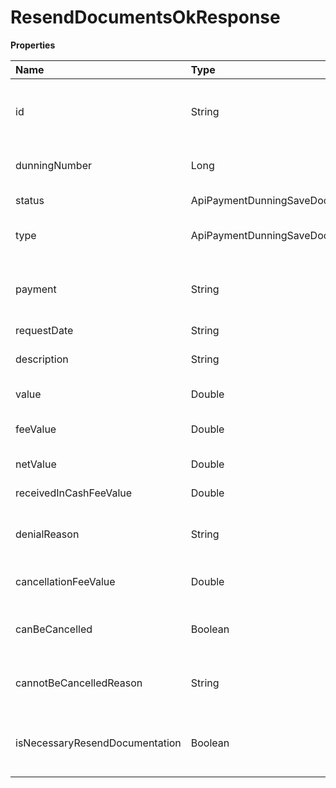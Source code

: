 # ResendDocumentsOkResponse

**Properties**

| Name                           | Type                                                       | Required | Description                                               |
| :----------------------------- | :--------------------------------------------------------- | :------- | :-------------------------------------------------------- |
| id                             | String                                                     | ❌       | Unique identifier of the payment dunning in Asaas         |
| dunningNumber                  | Long                                                       | ❌       | Payment dunning number                                    |
| status                         | ApiPaymentDunningSaveDocumentsResponsePaymentDunningStatus | ❌       | Payment dunning status                                    |
| type                           | ApiPaymentDunningSaveDocumentsResponsePaymentDunningType   | ❌       | Type of payment dunning                                   |
| payment                        | String                                                     | ❌       | Unique identifier of the payment to be recovered in Asaas |
| requestDate                    | String                                                     | ❌       | Request date                                              |
| description                    | String                                                     | ❌       | Description of the payment dunning                        |
| value                          | Double                                                     | ❌       | Payment amount                                            |
| feeValue                       | Double                                                     | ❌       | Cost and/or payment dunning fee                           |
| netValue                       | Double                                                     | ❌       | Net amount to be recovered                                |
| receivedInCashFeeValue         | Double                                                     | ❌       | Cash receipt fee                                          |
| denialReason                   | String                                                     | ❌       | Reason for denial of payment dunning                      |
| cancellationFeeValue           | Double                                                     | ❌       | Fee charged in case of cancellation                       |
| canBeCancelled                 | Boolean                                                    | ❌       | Whether the payment dunning can be canceled               |
| cannotBeCancelledReason        | String                                                     | ❌       | Reason for not being able to request cancellation         |
| isNecessaryResendDocumentation | Boolean                                                    | ❌       | Determine whether documentation needs to be resubmitted   |

<!-- This file was generated by liblab | https://liblab.com/ -->
